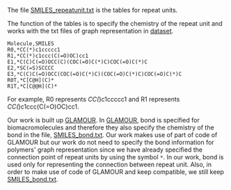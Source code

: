 The file [SMILES_repeatunit.txt](https://github.com/olsenlabmit/Polymer-Ensemble-Similarity/blob/main/tables/SMILES_repeatunit.txt) is the tables for repeat units.

The function of the tables is to specify the chemistry of the repeat unit and works with the txt files of graph representation in [dataset](https://github.com/olsenlabmit/Polymer-Ensemble-Similarity/tree/main/dataset).

```
Molecule,SMILES
R0,*CC(*)c1ccccc1
R1,*CC(*)c1ccc(C(=O)OC)cc1
E1,*C(C)C(=O)OCC(C)(COC(=O)C(*)C)COC(=O)C(*)C
E2,*SC(=S)SCCCC
E3,*C(C)C(=O)OCC(COC(=O)C(*)C)(COC(=O)C(*)C)COC(=O)C(*)C
R0T,*C[C@H](C)*
R1T,*C[C@@H](C)*
```
For example, R0 represents *CC(*)c1ccccc1 and  R1 represents *CC(*)c1ccc(C(=O)OC)cc1. 


Our work is built up [GLAMOUR](https://github.com/learningmatter-mit/GLAMOUR). In [GLAMOUR](https://github.com/learningmatter-mit/GLAMOUR), bond is specified for biomacromolecules and therefore they also specify the chemistry of the bond in the file, [SMILES_bond.txt](https://github.com/olsenlabmit/Polymer-Ensemble-Similarity/blob/main/tables/SMILES_bond.txt). Our work makes use of part of code of GLAMOUR but our work do not need to specify the bond information for polymers' graph representation since we have already specified the connection point of repeat units by using the symbol  `*`. In our work, bond is used only for representing the connection between repeat unit. Also, in order to make use of code of GLAMOUR and keep compatible, we still keep [SMILES_bond.txt](https://github.com/olsenlabmit/Polymer-Ensemble-Similarity/blob/main/tables/SMILES_bond.txt). 